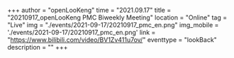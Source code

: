 ﻿+++
author = "openLooKeng"
time = "2021.09.17" 
title = "20210917_openLooKeng PMC Biweekly Meeting" 
location = "Online" 
tag = "Live"
img = "./events/2021-09-17/20210917_pmc_en.png" 
img_mobile = './events/2021-09-17/20210917_pmc_en.png'
link = "https://www.bilibili.com/video/BV1Zv411u7ov/"
eventtype = "lookBack"
description = ""
+++

